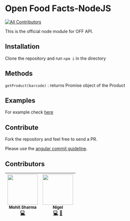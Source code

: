 # Open Food Facts-NodeJS
[![All Contributors](https://img.shields.io/badge/all_contributors-2-orange.svg?style=flat-square)](#contributors)

This is the official node module for OFF API.

## Installation

Clone the repository and run `npm i` in the directory

## Methods

`getProduct(barcode)` : returns Promise object of the Product

## Examples

For example check [here](example/examples.js)

## Contribute

Fork the repository and feel free to send a PR.

Please use the [angular commit guideline](https://github.com/angular/angular.js/blob/master/DEVELOPERS.md#commits).

## Contributors

<!-- ALL-CONTRIBUTORS-LIST:START - Do not remove or modify this section -->
<!-- prettier-ignore -->
| [<img src="https://avatars0.githubusercontent.com/u/26259547?v=4" width="100px;"/><br /><sub><b>Mohit Sharma</b></sub>](https://github.com/ms10398)<br />[💻](https://github.com/openfoodfacts/openfoodfacts-nodejs/commits?author=ms10398 "Code") | [<img src="https://avatars3.githubusercontent.com/u/8665643?v=4" width="100px;"/><br /><sub><b>Nigel</b></sub>](https://twitter.com/nigelkozlowski)<br />[💻](https://github.com/openfoodfacts/openfoodfacts-nodejs/commits?author=kozlown "Code") [👀](#review-kozlown "Reviewed Pull Requests") |
| :---: | :---: |
<!-- ALL-CONTRIBUTORS-LIST:END -->

